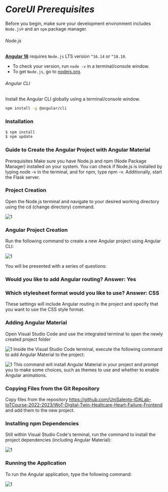 
# <i>CoreUI Prerequisites</i>
Before you begin, make sure your development environment includes `Node.js®` and an `npm` package manager.

###### Node.js
[**Angular 16**](https://angular.io/guide/what-is-angular) requires `Node.js` LTS version `^16.14` or `^18.10`.

- To check your version, run `node -v` in a terminal/console window.
- To get `Node.js`, go to [nodejs.org](https://nodejs.org/).

###### Angular CLI
Install the Angular CLI globally using a terminal/console window.
```bash
npm install -g @angular/cli
```

### Installation

``` bash
$ npm install
$ npm update
```
### Guide to Create the Angular Project with Angular Material

Prerequisites
Make sure you have Node.js and npm (Node Package Manager) installed on your system. You can check if Node.js is installed by typing node -v in the terminal, and for npm, type npm -v.
Additionally, start the Flask server.

### Project Creation
Open the Node.js terminal and navigate to your desired working directory using the cd (change directory) command.

![1](https://github.com/UniSalento-IDALab-IoTCourse-2022-2023/WoT-Digital-Twin-Healtcare-Heart-Failure-Frontend/assets/140186334/97383dce-69b7-4e6d-a0f5-d4ebae509e9b)

### Angular Project Creation
Run the following command to create a new Angular project using Angular CLI:

![1](https://github.com/UniSalento-IDALab-IoTCourse-2022-2023/WoT-Digital-Twin-Healtcare-Heart-Failure-Frontend/assets/140186334/7b22a13b-c093-4a97-80b5-d524f14ca7e3)

You will be presented with a series of questions:
### Would you like to add Angular routing? Answer: Yes
### Which stylesheet format would you like to use? Answer: CSS
These settings will include Angular routing in the project and specify that you want to use the CSS style format.

### Adding Angular Material
Open Visual Studio Code and use the integrated terminal to open the newly created project folder

![1](https://github.com/UniSalento-IDALab-IoTCourse-2022-2023/WoT-Digital-Twin-Healtcare-Heart-Failure-Frontend/assets/140186334/d5d82d7e-7f4e-42ba-8ada-d067c6b4d55f)
Inside the Visual Studio Code terminal, execute the following command to add Angular Material to the project:

![1](https://github.com/UniSalento-IDALab-IoTCourse-2022-2023/WoT-Digital-Twin-Healtcare-Heart-Failure-Frontend/assets/140186334/8d9aa46c-b603-4496-8c2c-a29895c420d4)
This command will install Angular Material in your project and prompt you to make some choices, such as themes to use and whether to enable Angular animations.

### Copying Files from the Git Repository
Copy files from the repository https://github.com/UniSalento-IDALab-IoTCourse-2022-2023/WoT-Digital-Twin-Healtcare-Heart-Failure-Frontend and add them to the new project.

### Installing npm Dependencies
Still within Visual Studio Code's terminal, run the command to install the project dependencies (including Angular Material):

![1](https://github.com/UniSalento-IDALab-IoTCourse-2022-2023/WoT-Digital-Twin-Healtcare-Heart-Failure-Frontend/assets/140186334/15084985-532b-4223-8761-a8ea7a1c7c1c)

### Running the Application
To run the Angular application, type the following command:

![1](https://github.com/UniSalento-IDALab-IoTCourse-2022-2023/WoT-Digital-Twin-Healtcare-Heart-Failure-Frontend/assets/140186334/fcf713ed-de80-42e6-80ea-4199b5118aab)
